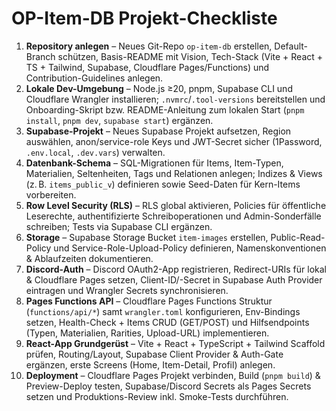 # OP-Item-DB Projekt-Checkliste

1. **Repository anlegen** – Neues Git-Repo `op-item-db` erstellen, Default-Branch schützen, Basis-README mit Vision, Tech-Stack (Vite + React + TS + Tailwind, Supabase, Cloudflare Pages/Functions) und Contribution-Guidelines anlegen.
2. **Lokale Dev-Umgebung** – Node.js ≥20, pnpm, Supabase CLI und Cloudflare Wrangler installieren; `.nvmrc`/`.tool-versions` bereitstellen und Onboarding-Skript bzw. README-Anleitung zum lokalen Start (`pnpm install`, `pnpm dev`, `supabase start`) ergänzen.
3. **Supabase-Projekt** – Neues Supabase Projekt aufsetzen, Region auswählen, anon/service-role Keys und JWT-Secret sicher (1Password, `.env.local`, `.dev.vars`) verwalten.
4. **Datenbank-Schema** – SQL-Migrationen für Items, Item-Typen, Materialien, Seltenheiten, Tags und Relationen anlegen; Indizes & Views (z. B. `items_public_v`) definieren sowie Seed-Daten für Kern-Items vorbereiten.
5. **Row Level Security (RLS)** – RLS global aktivieren, Policies für öffentliche Leserechte, authentifizierte Schreiboperationen und Admin-Sonderfälle schreiben; Tests via Supabase CLI ergänzen.
6. **Storage** – Supabase Storage Bucket `item-images` erstellen, Public-Read-Policy und Service-Role-Upload-Policy definieren, Namenskonventionen & Ablaufzeiten dokumentieren.
7. **Discord-Auth** – Discord OAuth2-App registrieren, Redirect-URIs für lokal & Cloudflare Pages setzen, Client-ID/-Secret in Supabase Auth Provider eintragen und Wrangler Secrets synchronisieren.
8. **Pages Functions API** – Cloudflare Pages Functions Struktur (`functions/api/*`) samt `wrangler.toml` konfigurieren, Env-Bindings setzen, Health-Check + Items CRUD (GET/POST) und Hilfsendpoints (Typen, Materialien, Rarities, Upload-URL) implementieren.
9. **React-App Grundgerüst** – Vite + React + TypeScript + Tailwind Scaffold prüfen, Routing/Layout, Supabase Client Provider & Auth-Gate ergänzen, erste Screens (Home, Item-Detail, Profil) anlegen.
10. **Deployment** – Cloudflare Pages Projekt verbinden, Build (`pnpm build`) & Preview-Deploy testen, Supabase/Discord Secrets als Pages Secrets setzen und Produktions-Review inkl. Smoke-Tests durchführen.
